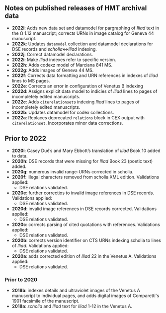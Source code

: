 

## Notes on published releases of HMT archival data


- **2022l**: Adds new data set and datamodel for pargraphing of *Iliad* text in the Ω 1.12 manuscript; corrects URNs in image catalog for Geneva 44 manuscript.
- **2022k**: Updates `datamodel` collection and datamodel declarations for DSE records and *scholia*<->*Iliad* indexing.
- **2022j**: Correct datamodel declarations.
- **2022i**: Make *Iliad* indexes refer to specific version.
- **2022h**: Adds codexz model of Marciana 841 MS.
- **2022g**: Adds images of Geneva 44 MS.
- **2022f**: Corrects data formatting and URN references in indexes of *Iliad* lines to MS pages.
- **2022e**: Corrects an error in configuration of Venetus B indexing
- **2022d**: Assigns explicit data model to indicies of *Iliad* lines to pages of incompletely edited manuscripts.
- **2022c**: Adds `citerelationset`s indexing *Iliad* lines to pages of incompletely edited manuscripts.
- **2022b**: Updates datamodel for codex collections.
- **2022a**: Replaces deprecated `relations` block in CEX output with `citerelationset`. Incorporates minor data corrections.

## Prior to 2022

- **2020i**: Casey Dué’s and Mary Ebbott’s translation of *Iliad* Book 10 added to data.
- **2020h**: DSE records that were missing for *Iliad* Book 23 (poetic text) added.
- **2020g**: numerous invalid range-URNs corrected in scholia.
- **2020f**: illegal characters removed from scholia XML edition.  Validations applied:
    - DSE relations validated.
- **2020e**: further correctios to invalid image references in DSE records.  Validations applied:
    - DSE relations validated.
- **2020d**: invalid image references in DSE records corrected.  Validations applied:
    - DSE relations validated.
- **2020c**: corrects parsing of cited quotations with references.  Validations applied:
    - DSE relations validated.
- **2020b**: corrects version identifier on CTS URNs indexing scholia to lines of *Iliad*.  Validations applied:
    - DSE relations validated.
- **2020a**: adds corrected edition of *Iliad* 22 in the Venetus A.  Validations applied:  
    - DSE relations validated.


### Prior to 2020

-  **2018b**:  indexes details and ultraviolet images of the Venetus A manuscript to individual pages, and adds digital images of Comparetti's 1901 facsimile of the manuscript.
-  **2018a**:  *scholia* and *Iliad* text for *Iliad* 1-12 in the Venetus A.
